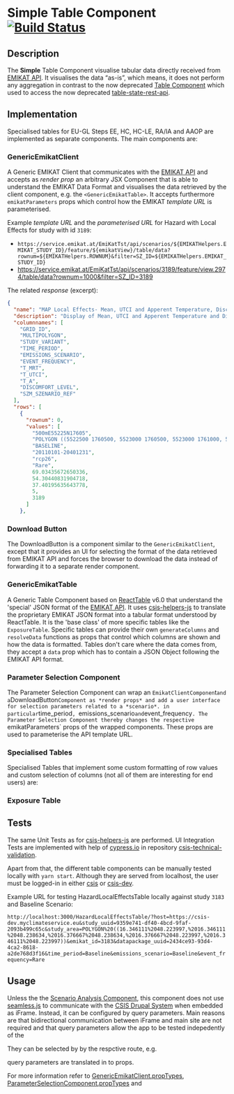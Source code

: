 Simple Table Component [![Build Status](https://ci.cismet.de/buildStatus/icon?job=simple-table-component)](https://ci.cismet.de/view/CLARITY/job/simple-table-component/)
===========================

## Description

The **Simple** Table Component visualise tabular data directly received from [EMIKAT API](https://service.emikat.at/EmiKatTst/swagger/index.html). It visualises the data “as-is”, which means, it does not perform any aggregation in contrast to the now deprecated [Table Component](https://github.com/clarity-h2020/table-components) which used to access the now deprecated [table-state-rest-api](https://github.com/clarity-h2020/table-state-rest-api).
 
## Implementation 

Specialised tables for EU-GL Steps EE, HC, HC-LE, RA/IA and AAOP are implemented as separate components. The main components are:

### GenericEmikatClient

A Generic EMIKAT Client that communicates with the [EMIKAT API](https://service.emikat.at/EmiKat/swagger/index.html) and accepts as *render prop* an arbitrary JSX Component that is able to understand the EMIKAT Data Format and visualises the data retrieved by the client component, e.g. the `<GenericEmikatTable>`. It accepts furthermore `emikatParameters` props which control how the EMIKAT *template URL* is parameterised. 

Example *template URL* and the *parameterised URL* for Hazard with Local Effects for study with id `3189`: 

- `https://service.emikat.at/EmiKatTst/api/scenarios/${EMIKATHelpers.EMIKAT_STUDY_ID}/feature/${emikatView}/table/data?rownum=${EMIKATHelpers.ROWNUM}&filter=SZ_ID=${EMIKATHelpers.EMIKAT_STUDY_ID}`
- https://service.emikat.at/EmiKatTst/api/scenarios/3189/feature/view.2974/table/data?rownum=1000&filter=SZ_ID=3189

The related *response* (excerpt):

```JSON
{
  "name": "MAP Local Effects- Mean, UTCI and Apperent Temperature, Discomfort level",
  "description": "Display of Mean, UTCI and Apperent Temperature and Discomfort level for different Scenarios",
  "columnnames": [
    "GRID_ID",
    "MULTIPOLYGON",
    "STUDY_VARIANT",
    "TIME_PERIOD",
    "EMISSIONS_SCENARIO",
    "EVENT_FREQUENCY",
    "T_MRT",
    "T_UTCI",
    "T_A",
    "DISCOMFORT_LEVEL",
    "SZM_SZENARIO_REF"
  ],
  "rows": [
    {
      "rownum": 0,
      "values": [
        "500mE55225N17605",
        "POLYGON ((5522500 1760500, 5523000 1760500, 5523000 1761000, 5522500 1761000, 5522500 1760500))",
        "BASELINE",
        "20110101-20401231",
        "rcp26",
        "Rare",
        69.03435672650336,
        54.30440831904718,
        37.40195635643778,
        5,
        3189
      ]
    },
```

### Download Button
The DownloadButton is a component similar to the `GenericEmikatClient`, except that it provides an UI for selecting the format of the data retrieved from EMIKAT API and forces the browser to download the data instead of forwarding it to a separate render component.

### GenericEmikatTable
A Generic Table Component based on [ReactTable](https://www.npmjs.com/package/react-table) v6.0 that understand the 'special' JSON format of the [EMIKAT API](https://service.emikat.at/EmiKat/swagger/index.html). It uses [csis-helpers-js](https://github.com/clarity-h2020/csis-helpers-js/) to translate the proprietary EMIKAT JSON format into a tabular format understood by ReactTable. It is the 'base class' of more specific tables like the `ExposureTable`. Specific tables can provide their own `generateColumns` and `resolveData` functions as props that control which columns are shown and how the data is formatted. Tables don't care where the data comes from, they accept a `data` prop which has to contain a JSON Object following the EMIKAT API format.

### Parameter Selection Component

The Parameter Selection Component can wrap an `EmikatClientComponen`t` and a `DownloadButton` Component as *render props* and add a user interface for selection parameters related to a *scenario*. in particular `time_period`, `emissions_scenario` and `event_frequency`. The Parameter Selection Component thereby changes the respective `emikatParameters` props of the wrapped components. These props are used to parameterise the API template URL.

### Specialised Tables

Specialised Tables that implement some custom formatting of row values and custom selection of columns (not all of them are interesting for end users) are: 


### Exposure Table

## Tests

The same Unit Tests as for [csis-helpers-js](https://github.com/clarity-h2020/csis-helpers-js/#tests) are performed. UI Integration Tests are implemented with help of [cypress.io](https://www.cypress.io/) in repository [csis-technical-validation](https://github.com/clarity-h2020/csis-technical-validation).

Apart from that, the different table components can be manually tested locally with `yarn start`. Although they are served from localhost, the user must be logged-in in either [csis](https://csis.myclimateservice.eu/) or [csis-dev](https://csis-dev.myclimateservice.eu/).  

Example URL for testing HazardLocalEffectsTable locally against study `3183` and Baseline Scenario:

`http://localhost:3000/HazardLocalEffectsTable/?host=https://csis-dev.myclimateservice.eu&study_uuid=9359e741-df40-4bcd-9faf-2093b499c65c&study_area=POLYGON%20((16.346111%2048.223997,%2016.346111%2048.238634,%2016.376667%2048.238634,%2016.376667%2048.223997,%2016.346111%2048.223997))&emikat_id=3183&datapackage_uuid=2434ce93-93d4-4ca2-8618-a2de768d3f16&time_period=Baseline&emissions_scenario=Baseline&event_frequency=Rare`


## Usage

Unless the the [Scenario Analysis Component](https://github.com/clarity-h2020/scenario-analysis), this component does not use [seamless.js](https://github.com/travist/seamless.js/) to communicate with the [CSIS Drupal System](https://csis.myclimateservice.eu/) when embedded as iFrame. Instead, it can be configured by query parameters. Main reasons are that bidirectional communication between iFrame and main site are not required and that query parameters allow the app to be tested indepedently of the 

They can be selected by by the respctive route, e.g. 

query parameters are translated in to props.

For more information refer to [GenericEmikatClient.propTypes](https://github.com/clarity-h2020/simple-table-component/blob/dev/src/components/commons/GenericEmikatClient.js#L97), [ParameterSelectionComponent.propTypes](https://github.com/clarity-h2020/simple-table-component/blob/dev/src/components/commons/ParameterSelectionComponent.js#L158) and 
